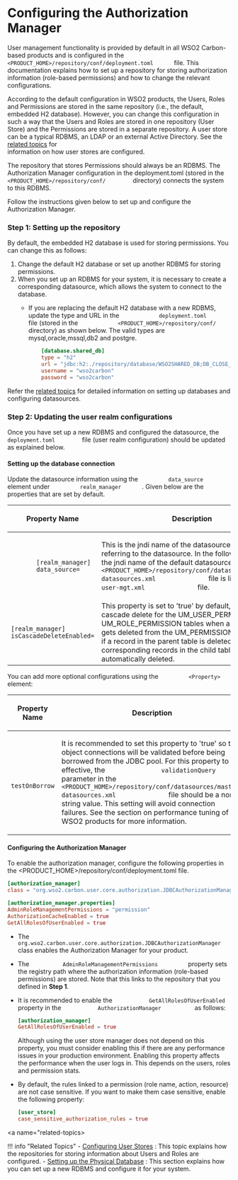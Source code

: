 # Configuring the Authorization Manager

User management functionality is provided by default in all WSO2
Carbon-based products and is configured in the
`         <PRODUCT_HOME>/repository/conf/deployment.toml       ` file.
This documentation explains how to set up a repository for storing
authorization information (role-based permissions) and how to change the
relevant configurations.

According to the default configuration in WSO2 products, the Users,
Roles and Permissions are stored in the same repository (i.e., the
default, embedded H2 database). However, you can change this
configuration in such a way that the Users and Roles are stored in one
repository (User Store) and the Permissions are stored in a separate
repository. A user store can be a typical RDBMS, an LDAP or an external
Active Directory. See the [related
topics](#related-topics) for    
information on how user stores are configured.

The repository that stores Permissions should always be an RDBMS. The
Authorization Manager configuration in the deployment.toml (stored in
the `          <PRODUCT_HOME>/repository/conf/         ` directory)
connects the system to this RDBMS.

Follow the instructions given below to set up and configure the
Authorization Manager.

<a name="setting-up"></a>

### Step 1: Setting up the repository

By default, the embedded H2 database is used for storing permissions.
You can change this as follows:

1.  Change the default H2 database or set up another RDBMS for storing
    permissions.
2.  When you set up an RDBMS for your system, it is necessary to create
    a corresponding datasource, which allows the system to connect to
    the database.
    -   If you are replacing the default H2 database with a new RDBMS,
        update the type and URL in the `             deployment.toml            ` file
        (stored in the
        `             <PRODUCT_HOME>/repository/conf/           `
        directory) as shown below. The valid types are mysql,oracle,mssql,db2 and postgre.

        ```toml 
            [database.shared_db]
            type = "h2"
            url = "jdbc:h2:./repository/database/WSO2SHARED_DB;DB_CLOSE_ON_EXIT=FALSE;LOCK_TIMEOUT=60000"
            username = "wso2carbon"
            password = "wso2carbon"
        ```

Refer the [related
topics](#related-topics) for detailed
information on setting up databases and configuring datasources.  

### Step 2: Updating the user realm configurations

Once you have set up a new RDBMS and configured the datasource, the
`          deployment.toml         ` file (user realm configuration) should
be updated as explained below.

#### Setting up the database connection

Update the datasource information using the
`          data_source        ` element under
`          realm_manager       ` . Given below are the properties
that are set by default.

<table>
<colgroup>
<col style="width: 33%" />
<col style="width: 33%" />
<col style="width: 33%" />
</colgroup>
<thead>
<tr class="header">
<th><p>Property Name</p></th>
<th><p>Description</p></th>
<th>Mandatory/Optional</th>
</tr>
</thead>
<tbody>
<tr class="odd">
<td><code>       [realm_manager] <br>       data_source=             </code></td>
<td><p>This is the jndi name of the datasource that is used for referring to the datasource. In the following example, the jndi name of the default datasource defined in the <code>               &lt;PRODUCT_HOME&gt;/repository/conf/datasources/master-datasources.xml              </code> file is linked from the <code>               user-mgt.xml              </code> file.</p></td>
<td>Mandatory</td>
</tr>
<tr class="even">
<td><pre><code>[realm_manager] <br>isCascadeDeleteEnabled=     </code></pre></td>
<td>This property is set to 'true' by default, which enables cascade delete for the UM_USER_PERMISSION and UM_ROLE_PERMISSION tables when a permission gets deleted from the UM_PERMISSION table. That is, if a record in the parent table is deleted the corresponding records in the child table will be automatically deleted.</td>
<td>Mandatory</td>
</tr>
</tbody>
</table>

You can add more optional configurations using the
`          <Property>         ` element:

<table>
<colgroup>
<col style="width: 33%" />
<col style="width: 33%" />
<col style="width: 33%" />
</colgroup>
<thead>
<tr class="header">
<th><p>Property Name</p></th>
<th><p>Description</p></th>
<th>Mandatory/Optional</th>
</tr>
</thead>
<tbody>
<tr class="odd">
<td><code>              testOnBorrow             </code></td>
<td><p>It is recommended to set this property to 'true' so that object connections will be validated before being borrowed from the JDBC pool. For this property to be effective, the <code>               validationQuery              </code> parameter in the <code>               &lt;PRODUCT_HOME&gt;/repository/conf/datasources/master-datasources.xml              </code> file should be a non-string value. This setting will avoid connection failures. See the section on performance tuning of WSO2 products for more information.</p></td>
<td>Optional</td>
</tr>
</tbody>
</table>

#### Configuring the Authorization Manager

To enable the authorization manager, configure the following properties in the <PRODUCT_HOME>/repository/conf/deployment.toml file.

```toml
[authorization_manager]
class = "org.wso2.carbon.user.core.authorization.JDBCAuthorizationManager"

[authorization_manager.properties]
AdminRoleManagementPermissions = "permission"
AuthorizationCacheEnabled = true
GetAllRolesOfUserEnabled = true
```

-   The
    `           org.wso2.carbon.user.core.authorization.JDBCAuthorizationManager          `
    class enables the Authorization Manager for your product.
-   The `           AdminRoleManagementPermissions          ` property
    sets the registry path where the authorization information
    (role-based permissions) are stored. Note that this links to the
    repository that you defined in **Step 1**.
-   It is recommended to enable the
    `            GetAllRolesOfUserEnabled           ` property in the
    `            AuthorizationManager           ` as follows:  

    ``` toml
    [authorization_manager]
    GetAllRolesOfUserEnabled = true
    ```

    Although using the user store manager does not depend on this
    property, you must consider enabling this if there are any
    performance issues in your production environment. Enabling this
    property affects the performance when the user logs in. This depends
    on the users, roles and permission stats.

-   By default, the rules linked to a permission (role name, action,
    resource) are not case sensitive. If you want to make them case
    sensitive, enable the following property:

    ``` toml
    [user_store]
    case_sensitive_authorization_rules = true
    ```

<a name="related-topics></a>

!!! info "Related Topics"
    -   [Configuring User Stores](../../learn/configuring-user-stores) : This topic
        explains how the repositories for storing information about Users
        and Roles are configured.
    -   [Setting up the Physical Database](#setting-up) : This section
        explains how you can set up a new RDBMS and configure it for your
        system.
